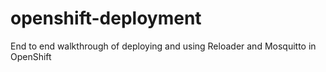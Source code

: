 # openshift-deployment
End to end walkthrough of deploying and using Reloader and Mosquitto in OpenShift
